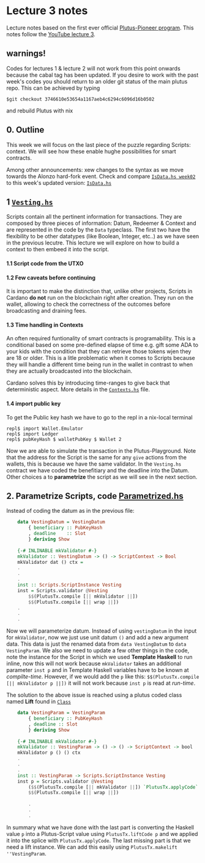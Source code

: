 # Lecture 3 notes
Lecture notes based on the first ever official [Plutus-Pioneer program](https://github.com/input-output-hk/plutus-pioneer-program). This notes follow the [YouTube lecture 3](https://www.youtube.com/watch?v=Lk1eIVm_ZTQ).

## warnings! 
Codes for lectures 1 & lecture 2 will not work from this point onwards because the cabal tag has been updated. If you desire to work with the past week's codes you should return to an older git status of the main plutus repo. This can be achieved by typing

    $git checkout 3746610e53654a1167aeb4c6294c6096d16b0502
     
and rebuild Plutus with nix

## 0. Outline
This week we will focus on the last piece of the puzzle regarding Scripts: context. We will see how these enable hughe possibilities for smart contracts.


Among other announcements: xew changes to the syntax as we move towards the Alonzo hard-fork event. Check and compare [`IsData.hs week02`](https://github.com/Igodlab/plutus-pioneer-program/blob/main/code/week02/src/Week02/IsData.hs) to this week's updated version: [`IsData.hs`](https://github.com/Igodlab/plutus-pioneer-program/blob/main/code/week03/src/Week03/IsData.hs)

## 1 [`Vesting.hs`](https://github.com/Igodlab/plutus-pioneer-program/blob/main/code/week03/src/Week03/Vesting.hs)
Scripts contain all the pertinent information for transactions. They are composed by three pieces of information: Datum, Redeemer & Context and are represented in the code by the `Data` typeclass. The first two have the flexibility to be other datatypes (like Boolean, Integer, etc..) as we have seen in the previous lecutre. This lecture we will explore on how to build a context to then embeed it into the script.

#### 1.1 Script code from the UTXO

#### 1.2 Few caveats before continuing
It is important to make the distinction that, unlike other projects, Scripts in Cardano **do not** run on the blockchain right after creation. They run on the wallet, allowing to check the correctness of the outcomes before broadcasting and draining fees.


#### 1.3 Time handling in Contexts
An often required funtionality of smart contracts is programability. This is a conditional based on some pre-defined elapse of time e.g. gift some ADA to your kids with the condition that they can retrieve those tokens wjen they are 18 or older. This is a litle problematic when it comes to Scripts because they will handle a different time being run in the wallet in contrast to when they are actually broadcasted into the blockchain. 

Cardano solves this by introducing time-ranges to give back that deterministic aspect. More details in the [`Contexts.hs`](https://github.com/input-output-hk/plutus/blob/master/plutus-ledger-api/src/Plutus/V1/Ledger/Contexts.hs) file.

#### 1.4 import public key

To get the 	Public key hash we have to go to the repl in a nix-local terminal

    repl$ import Wallet.Emulator
    repl$ import Ledger
    repl$ pubKeyHash $ walletPubKey $ Wallet 2
    
Now we are able to simulate the transaction in the Plutus-Playground. Note that the address for the Script is the same for any `give` actions from the wallets, this is because we have the same validator. In the `Vesting.hs` contract we have coded the benefitiary and the deadline into the Datum. Other choices a to **parametrize** the script as we will see in the next section.
    

## 2. Parametrize Scripts, code [Parametrized.hs](https://github.com/Igodlab/plutus-pioneer-program/blob/main/code/week03/src/Week03/Parametrized.hs)

Instead of coding the datum as in the previous file:
```haskell
    data VestingDatum = VestingDatum
        { beneficiary :: PubKeyHash
        , deadline    :: Slot
        } deriving Show
    
    {-# INLINABLE mkValidator #-}
    mkValidator :: VestingDatum -> () -> ScriptContext -> Bool
    mkValidator dat () ctx =
    .
    .
    .
    inst :: Scripts.ScriptInstance Vesting
    inst = Scripts.validator @Vesting
        $$(PlutusTx.compile [|| mkValidator ||])
        $$(PlutusTx.compile [|| wrap ||])
    .
    .
    .
```
Now we will parameterize datum. Instead of using `vestingDatum` in the input for `mkValidator`, now we just use unit datum `()` and add a new argument data. This data is just the renamed data from `data VestingDatum` to `data VestingParam`. We also we need to update a few other things in the code, note the instance for the Script in which we used **Template Haskell** to run inline, now this will not work because `mkValidator` takes an additional parameter `inst p` and in Template Haskell variables have to be known at *compilte-time*. However, if we would add the `p` like this: `$$(PlutusTx.compile [|| mkValidator p ||])` it will not work because `inst p` is read at *run-time*.


The solution to the above issue is reached using a plutus coded class named **Lift** found in  [`Class`](https://github.com/input-output-hk/plutus/blob/master/plutus-tx/src/PlutusTx/Lift.hs)
```haskell
    data VestingParam = VestingParam
        { beneficiary :: PubKeyHash
        , deadline :: Slot
        } deriving Show
        
    {-# INLINABLE mkValidator #-}
    mkValidator :: VestingParam -> () -> () -> ScriptContext -> bool
    mkValidator p () () ctx
    .
    .
    .
    inst :: VestingParam -> Scripts.ScriptInstance Vesting
    inst p = Scripts.validator @Vesting
        ($$(PlutusTx.compile [|| mkValidator ||]) `PlutusTx.applyCode` PlutusTx.liftCode p)
        $$(PlutusTx.compile [|| wrap ||])
        
        .
        .
        .
```
In summary what we have done with the last part is converting the Haskell value `p` into a Plutus-Script value using `PlutusTx.liftCode p` and we applied it into the splice with `PlutusTx.applyCode`. The last missing part is that we need a lift instance. We can add this easily using `PlutusTx.makelift ''VestingParam`. 
